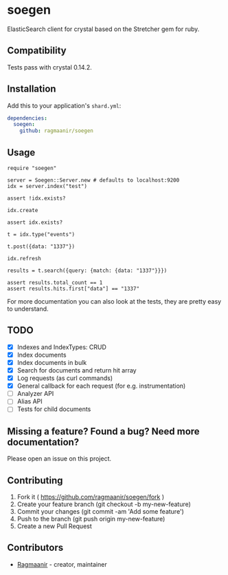 # soegen

ElasticSearch client for crystal based on the Stretcher gem for ruby.

## Compatibility

Tests pass with crystal 0.14.2.

## Installation

Add this to your application's `shard.yml`:

```yaml
dependencies:
  soegen:
    github: ragmaanir/soegen
```

## Usage

```crystal
require "soegen"

server = Soegen::Server.new # defaults to localhost:9200
idx = server.index("test")

assert !idx.exists?

idx.create

assert idx.exists?

t = idx.type("events")

t.post({data: "1337"})

idx.refresh

results = t.search({query: {match: {data: "1337"}}})

assert results.total_count == 1
assert results.hits.first["data"] == "1337"
```

For more documentation you can also look at the tests, they are pretty easy to understand.

## TODO

- [x] Indexes and IndexTypes: CRUD
- [x] Index documents
- [x] Index documents in bulk
- [x] Search for documents and return hit array
- [x] Log requests (as curl commands)
- [x] General callback for each request (for e.g. instrumentation)
- [ ] Analyzer API
- [ ] Alias API
- [ ] Tests for child documents

## Missing a feature? Found a bug? Need more documentation?

Please open an issue on this project.

## Contributing

1. Fork it ( https://github.com/ragmaanir/soegen/fork )
2. Create your feature branch (git checkout -b my-new-feature)
3. Commit your changes (git commit -am 'Add some feature')
4. Push to the branch (git push origin my-new-feature)
5. Create a new Pull Request

## Contributors

- [Ragmaanir](https://github.com/ragmaanir) - creator, maintainer
